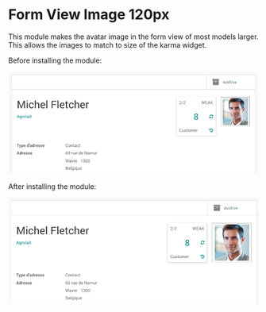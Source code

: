 # Form View Image 120px

This module makes the avatar image in the form view of most models larger.
This allows the images to match to size of the karma widget.


Before installing the module:

![Before](static/description/before.png)

After installing the module:

![After](static/description/after.png)
